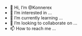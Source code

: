- 👋 Hi, I’m @Konnerex 
- 👀 I’m interested in ...
- 🌱 I’m currently learning ...
- 💞️ I’m looking to collaborate on ...
- 📫 How to reach me ...

<!---
Konnerex/Konnerex is a ✨ special ✨ repository because its `README.md` (this file) appears on your GitHub profile.
You can click the Preview link to take a look at your changes.
--->

